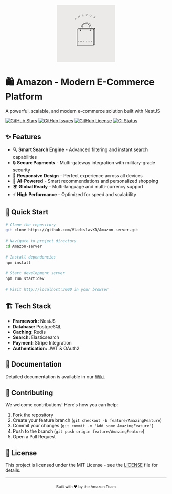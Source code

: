 <div align="center">
  <img src="amazon.png" alt="Amazon Modern E-Commerce Logo" width="180"/>
</div>
  <h1>🛍️ Amazon - Modern E-Commerce Platform</h1>

  <p>A powerful, scalable, and modern e-commerce solution built with NestJS</p>

  [![GitHub Stars](https://img.shields.io/github/stars/VladislavXD/Amazon-server?style=for-the-badge)](https://github.com/VladislavXD/Amazon-server/stargazers)
  [![GitHub Issues](https://img.shields.io/github/issues/VladislavXD/Amazon-server?style=for-the-badge)](https://github.com/VladislavXD/Amazon-server/issues)
  [![GitHub License](https://img.shields.io/github/license/VladislavXD/Amazon-server?style=for-the-badge)](https://github.com/VladislavXD/Amazon-server/blob/main/LICENSE)
  [![CI Status](https://img.shields.io/github/workflow/status/VladislavXD/Amazon-server/CI?style=for-the-badge)](https://github.com/VladislavXD/Amazon-server/actions)
</div>

## ✨ Features

- 🔍 **Smart Search Engine** - Advanced filtering and instant search capabilities
- 🔒 **Secure Payments** - Multi-gateway integration with military-grade security
- 📱 **Responsive Design** - Perfect experience across all devices
- 🤖 **AI-Powered** - Smart recommendations and personalized shopping
- 🌍 **Global Ready** - Multi-language and multi-currency support
- ⚡ **High Performance** - Optimized for speed and scalability

## 🚀 Quick Start

```bash
# Clone the repository
git clone https://github.com/VladislavXD/Amazon-server.git

# Navigate to project directory
cd Amazon-server

# Install dependencies
npm install

# Start development server
npm run start:dev

# Visit http://localhost:3000 in your browser
```

## 🏗️ Tech Stack

- **Framework:** NestJS
- **Database:** PostgreSQL
- **Caching:** Redis
- **Search:** Elasticsearch
- **Payment:** Stripe Integration
- **Authentication:** JWT & OAuth2

## 📖 Documentation

Detailed documentation is available in our [Wiki](https://github.com/VladislavXD/Amazon-server/wiki).

## 🤝 Contributing

We welcome contributions! Here's how you can help:

1. Fork the repository
2. Create your feature branch (`git checkout -b feature/AmazingFeature`)
3. Commit your changes (`git commit -m 'Add some AmazingFeature'`)
4. Push to the branch (`git push origin feature/AmazingFeature`)
5. Open a Pull Request

## 📝 License

This project is licensed under the MIT License - see the [LICENSE](LICENSE) file for details.

---

<div align="center">
  <sub>Built with ❤️ by the Amazon Team</sub>
</div>